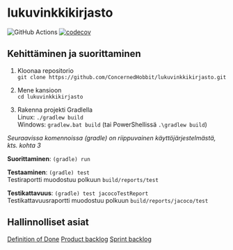 # lukuvinkkikirjasto

![GitHub Actions](https://github.com/ConcernedHobbit/lukuvinkkikirjasto/actions/workflows/gradle.yml/badge.svg)
[![codecov](https://codecov.io/gh/ConcernedHobbit/lukuvinkkikirjasto/branch/main/graph/badge.svg?token=9SrEY3LhzC)](https://codecov.io/gh/ConcernedHobbit/lukuvinkkikirjasto)

## Kehittäminen ja suorittaminen
1. Kloonaa repositorio  
`git clone https://github.com/ConcernedHobbit/lukuvinkkikirjasto.git`

2. Mene kansioon  
`cd lukuvinkkikirjasto`

3. Rakenna projekti Gradlella  
Linux: `./gradlew build`   
Windows: `gradlew.bat build` (tai PowerShellissä `.\gradlew build`)

*Seuraavissa komennoissa (gradle) on riippuvainen käyttöjärjestelmästä, kts. kohta 3*  

**Suorittaminen**: `(gradle) run` 

**Testaaminen**: `(gradle) test`  
Testiraportti muodostuu polkuun `build/reports/test`

**Testikattavuus**: `(gradle) test jacocoTestReport`  
Testikattavuusraportti muodostuu polkuun `build/reports/jacoco/test`

## Hallinnolliset asiat

[Definition of Done](/doc/DefOfDone.md)
[Product backlog](https://github.com/ConcernedHobbit/lukuvinkkikirjasto/projects/1)
[Sprint backlog](https://github.com/ConcernedHobbit/lukuvinkkikirjasto/projects/2)
